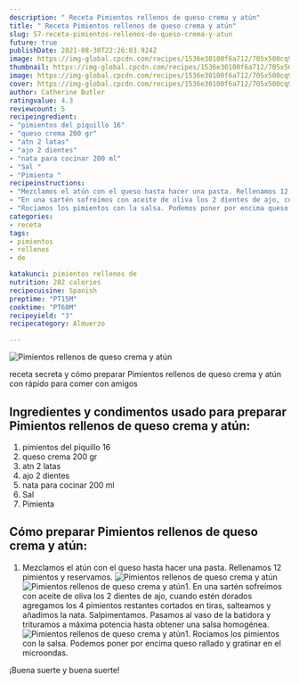 ```yaml
---
description: " Receta Pimientos rellenos de queso crema y atún"
title: " Receta Pimientos rellenos de queso crema y atún"
slug: 57-receta-pimientos-rellenos-de-queso-crema-y-atun
future: true
publishDate: 2021-08-30T22:26:03.924Z
image: https://img-global.cpcdn.com/recipes/1536e30100f6a712/705x500cq90/pimientos-rellenos-de-queso-crema-y-atun-foto-principal.jpg
thumbnail: https://img-global.cpcdn.com/recipes/1536e30100f6a712/705x500cq90/pimientos-rellenos-de-queso-crema-y-atun-foto-principal.jpg
image: https://img-global.cpcdn.com/recipes/1536e30100f6a712/705x500cq90/pimientos-rellenos-de-queso-crema-y-atun-foto-principal.jpg
cover: https://img-global.cpcdn.com/recipes/1536e30100f6a712/705x500cq90/pimientos-rellenos-de-queso-crema-y-atun-foto-principal.jpg
author: Catherine Butler
ratingvalue: 4.3
reviewcount: 5
recipeingredient:
- "pimientos del piquillo 16"
- "queso crema 200 gr"
- "atn 2 latas"
- "ajo 2 dientes"
- "nata para cocinar 200 ml"
- "Sal "
- "Pimienta "
recipeinstructions:
- "Mezclamos el atún con el queso hasta hacer una pasta. Rellenamos 12 pimientos y reservamos."
- "En una sartén sofreímos con aceite de oliva los 2 dientes de ajo, cuando estén dorados agregamos los 4 pimientos restantes cortados en tiras, salteamos y añadimos la nata. Salpimentamos. Pasamos al vaso de la batidora y trituramos a máxima potencia hasta obtener una salsa homogénea."
- "Rociamos los pimientos con la salsa. Podemos poner por encima queso rallado y gratinar en el microondas."
categories:
- receta
tags:
- pimientos
- rellenos
- de

katakunci: pimientos rellenos de 
nutrition: 282 calories
recipecuisine: Spanish
preptime: "PT15M"
cooktime: "PT60M"
recipeyield: "3"
recipecategory: Almuerzo

---
```



![Pimientos rellenos de queso crema y atún](https://img-global.cpcdn.com/recipes/1536e30100f6a712/705x500cq90/pimientos-rellenos-de-queso-crema-y-atun-foto-principal.jpg)

receta secreta y cómo preparar Pimientos rellenos de queso crema y atún con rápido para comer con amigos

<!--inarticleads1-->

## Ingredientes y condimentos usado para preparar Pimientos rellenos de queso crema y atún:

1. pimientos del piquillo 16
1. queso crema 200 gr
1. atn 2 latas
1. ajo 2 dientes
1. nata para cocinar 200 ml
1. Sal 
1. Pimienta 



<!--inarticleads2-->

## Cómo preparar Pimientos rellenos de queso crema y atún:

1. Mezclamos el atún con el queso hasta hacer una pasta. Rellenamos 12 pimientos y reservamos.
<img src="https://img-global.cpcdn.com/steps/672c614b5be2f0dd/160x128cq70/foto-del-paso-1-de-la-receta-pimientos-rellenos-de-queso-crema-y-atun.jpg" alt="Pimientos rellenos de queso crema y atún"><img src="https://img-global.cpcdn.com/steps/3bf1a84d59b32d14/160x128cq70/foto-del-paso-1-de-la-receta-pimientos-rellenos-de-queso-crema-y-atun.jpg" alt="Pimientos rellenos de queso crema y atún">1. En una sartén sofreímos con aceite de oliva los 2 dientes de ajo, cuando estén dorados agregamos los 4 pimientos restantes cortados en tiras, salteamos y añadimos la nata. Salpimentamos. Pasamos al vaso de la batidora y trituramos a máxima potencia hasta obtener una salsa homogénea.
<img src="https://img-global.cpcdn.com/steps/f7f14739e92290ec/160x128cq70/foto-del-paso-2-de-la-receta-pimientos-rellenos-de-queso-crema-y-atun.jpg" alt="Pimientos rellenos de queso crema y atún">1. Rociamos los pimientos con la salsa. Podemos poner por encima queso rallado y gratinar en el microondas.



¡Buena suerte y buena suerte!

